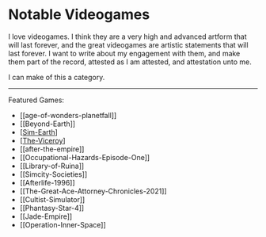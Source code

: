 # Notable Videogames

I love videogames.  I think they are a very high and advanced artform that will last forever, and the great videogames are artistic statements that will last forever.  I want to write about my engagement with them, and make them part of the record, attested as I am attested, and attestation unto me.

I can make of this a category.

---

Featured Games:
 * [[age-of-wonders-planetfall]]
 * [[Beyond-Earth]]
 * [[Sim-Earth]]
 * [[The-Viceroy]]
 * [[after-the-empire]]
 * [[Occupational-Hazards-Episode-One]]
 * [[Library-of-Ruina]]
 * [[Simcity-Societies]]
 * [[Afterlife-1996]]
 * [[The-Great-Ace-Attorney-Chronicles-2021]]
 * [[Cultist-Simulator]]
 * [[Phantasy-Star-4]]
 * [[Jade-Empire]]
 * [[Operation-Inner-Space]]

[//begin]: # "Autogenerated link references for markdown compatibility"
[Sim-Earth]: Sim-Earth.md "Sim-Earth"
[The-Viceroy]: The-Viceroy.md "The-Viceroy"
[//end]: # "Autogenerated link references"